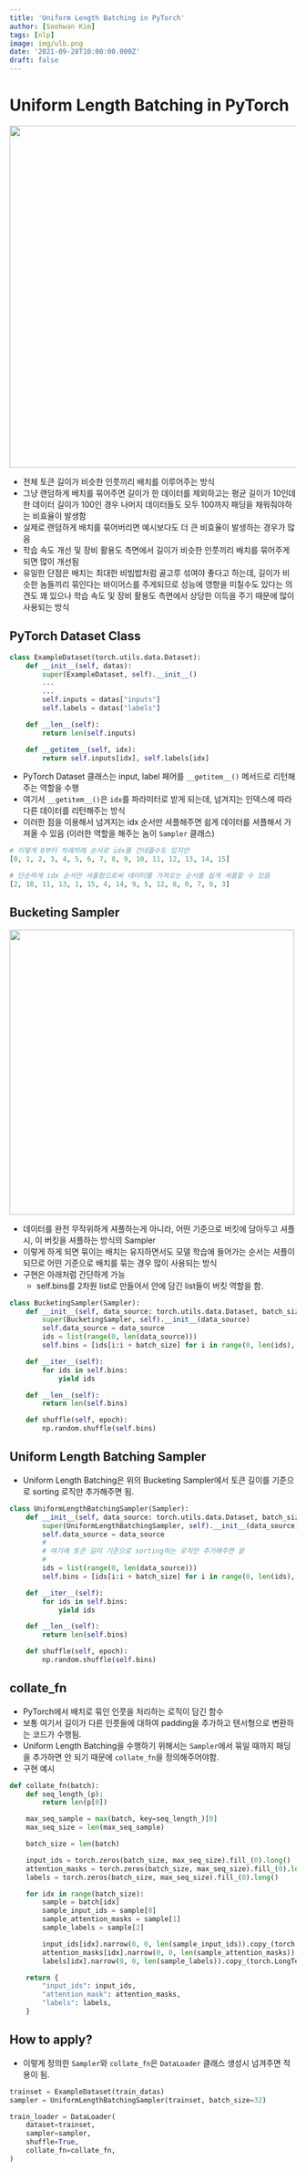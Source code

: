 ```yaml
---
title: 'Uniform Length Batching in PyTorch'
author: [Soohwan Kim]
tags: [nlp]
image: img/ulb.png
date: '2021-09-28T10:00:00.000Z'
draft: false
---
```


# Uniform Length Batching in PyTorch
  
<img src="https://user-images.githubusercontent.com/42150335/130908773-73f38a84-041c-4c13-b102-3dba09493785.png" width=600>  
  
- 전체 토큰 길이가 비슷한 인풋끼리 배치를 이루어주는 방식
- 그냥 랜덤하게 배치를 묶어주면 길이가 한 데이터를 제외하고는 평균 길이가 10인데 한 데이터 길이가 100인 경우 나머지 데이터들도 모두 100까지 패딩을 채워줘야하는 비효율이 발생함
- 실제로 랜덤하게 배치를 묶어버리면 예시보다도 더 큰 비효율이 발생하는 경우가 많음
- 학습 속도 개선 및 장비 활용도 측면에서 길이가 비슷한 인풋끼리 배치를 묶어주게 되면 많이 개선됨
- 유일한 단점은 배치는 최대한 비빔밥처럼 골고루 섞여야 좋다고 하는데, 길이가 비슷한 놈들끼리 묶인다는 바이어스를 주게되므로 성능에 영향을 미칠수도 있다는 의견도 꽤 있으나 학습 속도 및 장비 활용도 측면에서 상당한 이득을 주기 때문에 많이 사용되는 방식
  
## PyTorch Dataset Class
  
```python
class ExampleDataset(torch.utils.data.Dataset):
    def __init__(self, datas):
        super(ExampleDataset, self).__init__()
        ...
        ...
        self.inputs = datas["inputs"]
        self.labels = datas["labels"]

    def __len__(self):
        return len(self.inputs)

    def __getitem__(self, idx):
        return self.inputs[idx], self.labels[idx]
```
  
- PyTorch Dataset 클래스는 input, label 페어를 `__getitem__()` 메서드로 리턴해주는 역할을 수행
- 여기서 `__getitem__()`은 `idx`를 파라미터로 받게 되는데, 넘겨지는 인덱스에 따라 다른 데이터를 리턴해주는 방식
- 이러한 점을 이용해서 넘겨지는 idx 순서만 셔플해주면 쉽게 데이터를 셔플해서 가져올 수 있음 (이러한 역할을 해주는 놈이 `Sampler` 클래스)
  
```python
# 이렇게 0부터 차례차례 순서로 idx를 건네줄수도 있지만
[0, 1, 2, 3, 4, 5, 6, 7, 8, 9, 10, 11, 12, 13, 14, 15]

# 단순하게 idx 순서만 셔플함으로써 데이터를 가져오는 순서를 쉽게 셔플할 수 있음
[2, 10, 11, 13, 1, 15, 4, 14, 9, 5, 12, 8, 0, 7, 6, 3]
```

## Bucketing Sampler
  
<img src="https://user-images.githubusercontent.com/42150335/135025302-e762a16b-4eb9-40b9-8908-da502df014db.png" width=500>
  
- 데이터를 완전 무작위하게 셔플하는게 아니라, 어떤 기준으로 버킷에 담아두고 셔플시, 이 버킷을 셔플하는 방식의 Sampler
- 이렇게 하게 되면 묶이는 배치는 유지하면서도 모델 학습에 들어가는 순서는 셔플이 되므로 어떤 기준으로 배치를 묶는 경우 많이 사용되는 방식
- 구현은 아래처럼 간단하게 가능 
  - self.bins를 2차원 list로 만들어서 안에 담긴 list들이 버킷 역할을 함.

```python
class BucketingSampler(Sampler):
    def __init__(self, data_source: torch.utils.data.Dataset, batch_size=1):
        super(BucketingSampler, self).__init__(data_source)
        self.data_source = data_source
        ids = list(range(0, len(data_source)))
        self.bins = [ids[i:i + batch_size] for i in range(0, len(ids), batch_size)]

    def __iter__(self):
        for ids in self.bins:
            yield ids

    def __len__(self):
        return len(self.bins)

    def shuffle(self, epoch):
        np.random.shuffle(self.bins)
```

## Uniform Length Batching Sampler
  
- Uniform Length Batching은 위의 Bucketing Sampler에서 토큰 길이를 기준으로 sorting 로직만 추가해주면 됨.

```python
class UniformLengthBatchingSampler(Sampler):
    def __init__(self, data_source: torch.utils.data.Dataset, batch_size=1):
        super(UniformLengthBatchingSampler, self).__init__(data_source)
        self.data_source = data_source
        #
        # 여기에 토큰 길이 기준으로 sorting하는 로직만 추가해주면 끝
        #
        ids = list(range(0, len(data_source)))
        self.bins = [ids[i:i + batch_size] for i in range(0, len(ids), batch_size)]

    def __iter__(self):
        for ids in self.bins:
            yield ids

    def __len__(self):
        return len(self.bins)

    def shuffle(self, epoch):
        np.random.shuffle(self.bins)
```

## collate_fn
  
- PyTorch에서 배치로 묶인 인풋을 처리하는 로직이 담긴 함수
- 보통 여기서 길이가 다른 인풋들에 대하여 padding을 추가하고 텐서형으로 변환하는 코드가 수행됨.
- Uniform Length Batching을 수행하기 위해서는 `Sampler`에서 묶일 때까지 패딩을 추가하면 안 되기 때문에 `collate_fn`을 정의해주어야함.
- 구현 예시

```python
def collate_fn(batch):
    def seq_length_(p):
        return len(p[0])

    max_seq_sample = max(batch, key=seq_length_)[0]
    max_seq_size = len(max_seq_sample)

    batch_size = len(batch)

    input_ids = torch.zeros(batch_size, max_seq_size).fill_(0).long()
    attention_masks = torch.zeros(batch_size, max_seq_size).fill_(0).long()
    labels = torch.zeros(batch_size, max_seq_size).fill_(0).long()

    for idx in range(batch_size):
        sample = batch[idx]
        sample_input_ids = sample[0]
        sample_attention_masks = sample[1]
        sample_labels = sample[2]

        input_ids[idx].narrow(0, 0, len(sample_input_ids)).copy_(torch.LongTensor(sample_input_ids))
        attention_masks[idx].narrow(0, 0, len(sample_attention_masks)).copy_(torch.LongTensor(sample_attention_masks))
        labels[idx].narrow(0, 0, len(sample_labels)).copy_(torch.LongTensor(sample_labels))

    return {
        "input_ids": input_ids,
        "attention_mask": attention_masks,
        "labels": labels,
    }
```
  
## How to apply?
  
- 이렇게 정의한 `Sampler`와 `collate_fn`은 `DataLoader` 클래스 생성시 넘겨주면 적용이 됨.
  
```python
trainset = ExampleDataset(train_datas)
sampler = UniformLengthBatchingSampler(trainset, batch_size=32)

train_loader = DataLoader(
    dataset=trainset,
    sampler=sampler,
    shuffle=True,
    collate_fn=collate_fn,
)
```